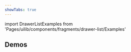 ```yaml
---
showTabs: true
---
```


import DrawerListExamples from 'Pages/uilib/components/fragments/drawer-list/Examples'

## Demos

<DrawerListExamples />
